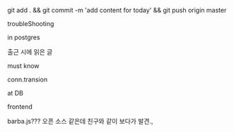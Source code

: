 
git add . && git commit -m 'add content for today' && git push origin master

troubleShooting


in postgres


출근 시에 읽은 글 

must know 

conn.transion


at DB 


frontend

barba.js??? 오픈 소스 같은데 친구와 같이 보다가 발견., 
